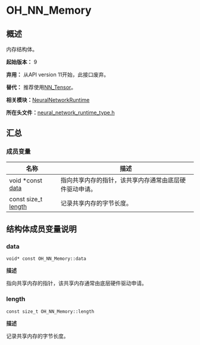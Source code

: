 # OH_NN_Memory


## 概述

内存结构体。

**起始版本：** 9

**弃用：** 从API version 11开始，此接口废弃。

**替代：** 推荐使用[NN_Tensor](_neural_network_runtime.md#nn_tensor)。

**相关模块：**[NeuralNetworkRuntime](_neural_network_runtime.md)

**所在头文件：**[neural_network_runtime_type.h](neural__network__runtime__type_8h.md)

## 汇总


### 成员变量

| 名称 | 描述 | 
| -------- | -------- |
| void \*const [data](#data) | 指向共享内存的指针，该共享内存通常由底层硬件驱动申请。 | 
| const size_t [length](#length) | 记录共享内存的字节长度。 | 


## 结构体成员变量说明


### data

```
void* const OH_NN_Memory::data
```

**描述**

指向共享内存的指针，该共享内存通常由底层硬件驱动申请。


### length

```
const size_t OH_NN_Memory::length
```

**描述**

记录共享内存的字节长度。
